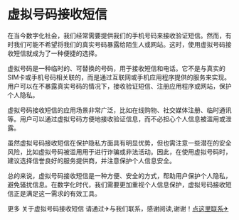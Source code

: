 # 虚拟号码接收短信

在当今数字化社会，我们经常需要提供我们的手机号码来接收验证短信。然而，有时我们可能不希望将我们的真实号码暴露给陌生人或网站。这时，使用虚拟号码接收短信就成为了一种便捷的选择。

虚拟号码是一种临时的、可替换的号码，用于接收短信和电话。它不是与真实的SIM卡或手机号码相关联的，而是通过互联网或手机应用程序提供的服务来实现。用户可以在不暴露真实号码的情况下，接收验证短信、注册应用程序或网站，保护个人隐私。

虚拟号码接收短信的应用场景非常广泛，比如在线购物、社交媒体注册、临时通讯等。用户可以通过虚拟号码方便地接收验证信息，而不必担心个人信息被滥用或泄露。

虽然虚拟号码接收短信在保护隐私方面具有明显优势，但也需注意一些潜在的安全风险，比如虚拟号码被滥用用于进行诈骗或非法活动。因此，在使用虚拟号码时，建议选择信誉良好的服务提供商，并注意保护个人信息安全。

总的来说，虚拟号码接收短信是一种方便、安全的方式，帮助用户保护个人隐私，避免骚扰信息。在数字化时代，我们需要更加重视个人信息保护，虚拟号码接收短信正是满足这一需求的有效工具。

更多 关于虚拟号码接收短信 请通过✈与我们联系，感谢阅读,谢谢！[点这里联系✈](https://cc.k02.cc)